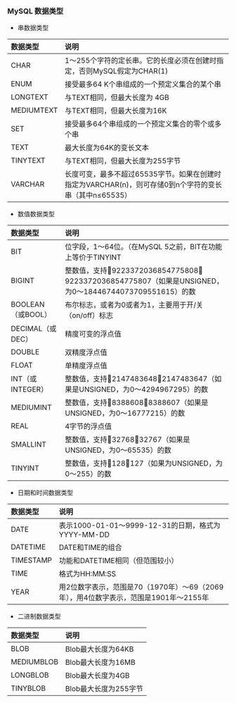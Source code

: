 ### MySQL 数据类型
- 串数据类型

|数据类型  |说明|
|:---------|:--|
|CHAR      |1～255个字符的定长串。它的长度必须在创建时指定，否则MySQL假定为CHAR(1)|
|ENUM      |接受最多64 K个串组成的一个预定义集合的某个串|
|LONGTEXT  |与TEXT相同，但最大长度为 4GB|
|MEDIUMTEXT|与TEXT相同，但最大长度为16K|
|SET       |接受最多64个串组成的一个预定义集合的零个或多个串|
|TEXT      |最大长度为64K的变长文本|
|TINYTEXT  |与TEXT相同，但最大长度为255字节|
|VARCHAR   |长度可变，最多不超过65535字节。如果在创建时指定为VARCHAR(n)，则可存储0到n个字符的变长串（其中n≤65535）|


- 数值数据类型

|数据类型         |说明|
|:---------------|:---|
|BIT             |位字段，1～64位。（在MySQL 5之前，BIT在功能上等价于TINYINT|
|BIGINT          |整数值，支持9223372036854775808～9223372036854775807（如果是UNSIGNED，为0～18446744073709551615）的数|
|BOOLEAN（或BOOL）|布尔标志，或者为0或者为1，主要用于开/关（on/off）标志|
|DECIMAL（或DEC） |精度可变的浮点值|
|DOUBLE          |双精度浮点值|
|FLOAT           |单精度浮点值|
|INT（或INTEGER）|整数值，支持2147483648～2147483647（如果是UNSIGNED，为0～4294967295）的数|
|MEDIUMINT     |整数值，支持8388608～8388607（如果是UNSIGNED，为0～16777215）的数|
|REAL|4字节的浮点值|
|SMALLINT        |整数值，支持32768～32767（如果是UNSIGNED，为0～65535）的数|
|TINYINT         |整数值，支持128～127（如果为UNSIGNED，为0～255）的数|


- 日期和时间数据类型

|数据类型  |说明|
|:--------|:---|
|DATE     |表示1000-01-01～9999-12-31的日期，格式为YYYY-MM-DD|
|DATETIME |DATE和TIME的组合|
|TIMESTAMP|功能和DATETIME相同（但范围较小）|
|TIME     |格式为HH:MM:SS|
|YEAR     |用2位数字表示，范围是70（1970年）～69（2069年），用4位数字表示，范围是1901年～2155年|

- 二进制数据类型

|数据类型   |说明|
|:---------|:---|
|BLOB      |Blob最大长度为64KB|
|MEDIUMBLOB|Blob最大长度为16MB|
|LONGBLOB  |Blob最大长度为4GB|
|TINYBLOB  |Blob最大长度为255字节|
